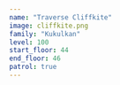 ```yaml
---
name: "Traverse Cliffkite"
image: cliffkite.png
family: "Kukulkan"
level: 100
start_floor: 44
end_floor: 46
patrol: true
---
```

